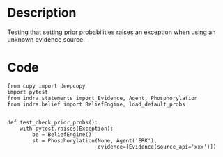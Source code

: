 # Description
Testing that setting prior probabilities raises an exception when using an unknown evidence source.

# Code
```
from copy import deepcopy
import pytest
from indra.statements import Evidence, Agent, Phosphorylation
from indra.belief import BeliefEngine, load_default_probs


def test_check_prior_probs():
    with pytest.raises(Exception):
        be = BeliefEngine()
        st = Phosphorylation(None, Agent('ERK'),
                             evidence=[Evidence(source_api='xxx')])

```
